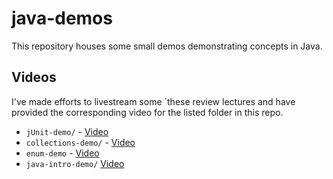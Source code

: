 # java-demos

This repository houses some small demos demonstrating concepts in Java.

## Videos

I've made efforts to livestream some `these review lectures and have provided the corresponding video for the listed folder in this repo.

- `jUnit-demo/` - [Video](https://youtu.be/8x3i7x5ID74)
- `collections-demo/` - [Video](https://youtu.be/SJnHOc_6buY)
- `enum-demo` - [Video](https://youtu.be/4x5o5Nxg8N4)
- `java-intro-demo/` [Video](https://youtu.be/N-tTUJBOT5k)
